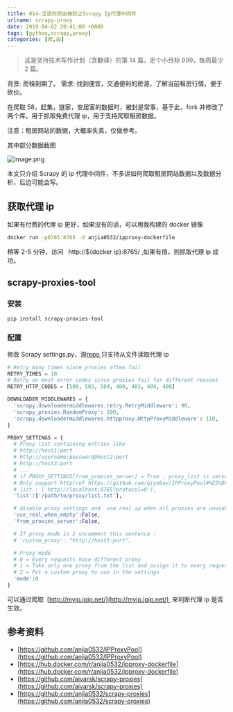 ```yaml
---
title: 014-活该你爬虫被封之Scrapy Ip代理中间件
urlname: scrapy-proxy
date: 2019-04-02 20:41:00 +0800
tags: [python,scrapy,proxy]
categories: [爬,虫]
---
```


> 这是坚持技术写作计划（含翻译）的第 14 篇，定个小目标 999，每周最少 2 篇。

背景: 房租到期了。
需求: 找到便宜，交通便利的房源，了解当前租房行情，便于砍价。

在爬取 58，赶集，链家，安居客的数据时，被封是常事，基于此，fork 并修改了两个库。用于抓取免费代理 ip，用于支持爬取租房数据。

注意：租房网站的数据，大概率失真，仅做参考。

<!-- more -->

其中部分数据截图

![image.png](https://cdn.nlark.com/yuque/0/2019/png/226273/1554210833561-38730012-a2d6-4d00-aed7-5576b112e7c5.png#align=left&display=inline&height=740&name=image.png&originHeight=740&originWidth=1868&size=451298&status=done&width=1868)

本文只介绍 Scrapy 的 ip 代理中间件，不多讲如何爬取租房网站数据以及数据分析，后边可能会写。

## 获取代理 ip

如果有付费的代理 ip 更好，如果没有的话，可以用我构建的 docker 镜像

```bash
docker run -p8765:8765 -d anjia0532/ipproxy-dockerfile
```

稍等 2-5 分钟，访问   http://${docker ip}:8765/ ,如果有值，则抓取代理 ip 成功。

## scrapy-proxies-tool

### 安装

```bash
pip install scrapy-proxies-tool
```

### 配置

修改 Scrapy settings.py，源[repo ](https://github.com/aivarsk/scrapy-proxies)只支持从文件读取代理 ip

```python
# Retry many times since proxies often fail
RETRY_TIMES = 10
# Retry on most error codes since proxies fail for different reasons
RETRY_HTTP_CODES = [500, 503, 504, 400, 403, 404, 408]

DOWNLOADER_MIDDLEWARES = {
  'scrapy.downloadermiddlewares.retry.RetryMiddleware': 90,
  'scrapy_proxies.RandomProxy': 100,
  'scrapy.downloadermiddlewares.httpproxy.HttpProxyMiddleware': 110,
}

PROXY_SETTINGS = {
  # Proxy list containing entries like
  # http://host1:port
  # http://username:password@host2:port
  # http://host3:port
  # ...
  # if PROXY_SETTINGS[from_proxies_server] = True , proxy_list is server address (ref https://github.com/qiyeboy/IPProxyPool and https://github.com/awolfly9/IPProxyTool )
  # Only support http(ref https://github.com/qiyeboy/IPProxyPool#%E5%8F%82%E6%95%B0)
  # list : ['http://localhost:8765?protocol=0'],
  'list':['/path/to/proxy/list.txt'],

  # disable proxy settings and  use real ip when all proxies are unusable
  'use_real_when_empty':False,
  'from_proxies_server':False,

  # If proxy mode is 2 uncomment this sentence :
  # 'custom_proxy': "http://host1:port",

  # Proxy mode
  # 0 = Every requests have different proxy
  # 1 = Take only one proxy from the list and assign it to every requests
  # 2 = Put a custom proxy to use in the settings
  'mode':0
}
```

可以通过爬取  [http://myip.ipip.net/](http://myip.ipip.net/)  来判断代理 ip 是否生效。

## 参考资料

- [https://github.com/anjia0532/IPProxyPool](https://github.com/anjia0532/IPProxyPool)
- [https://hub.docker.com/r/anjia0532/ipproxy-dockerfile](https://hub.docker.com/r/anjia0532/ipproxy-dockerfile)
- [https://github.com/aivarsk/scrapy-proxies](https://github.com/aivarsk/scrapy-proxies)
- [https://github.com/anjia0532/scrapy-proxies](https://github.com/anjia0532/scrapy-proxies)
